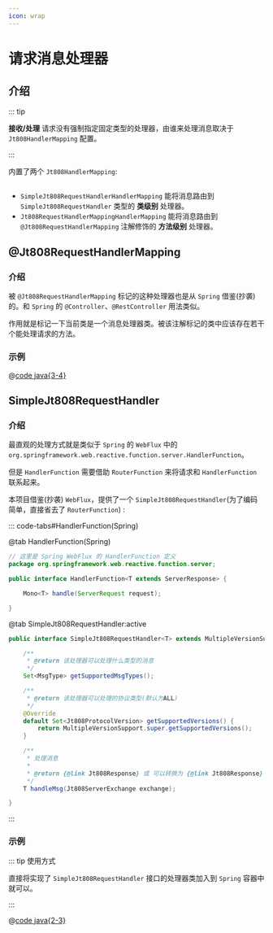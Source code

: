 ```yaml
---
icon: wrap
---
```


# 请求消息处理器

## 介绍

::: tip

**接收/处理** 请求没有强制指定固定类型的处理器，由谁来处理消息取决于 `Jt808HandlerMapping` 配置。

:::

内置了两个 `Jt808HandlerMapping`:

<p class="demo">
    <img :src="$withBase('/img/v2/design/jt808-handler-mapping.png')">
</p>

- `SimpleJt808RequestHandlerHandlerMapping` 能将消息路由到 `SimpleJt808RequestHandler` 类型的 **类级别** 处理器。
- `Jt808RequestHandlerMappingHandlerMapping` 能将消息路由到 `@Jt808RequestHandlerMapping` 注解修饰的 **方法级别** 处理器。

## @Jt808RequestHandlerMapping

### 介绍

被 `@Jt808RequestHandlerMapping` 标记的这种处理器也是从 `Spring` 借鉴(抄袭)的。和 `Spring` 的 `@Controller`、`@RestController` 用法类似。

作用就是标记一下当前类是一个消息处理器类。被该注解标记的类中应该存在若干个能处理请求的方法。

### 示例

@[code java{3-4}](@example-src/808/v2/basic/request-processing/Jt808RequestHandlerAnnotation.java)

## SimpleJt808RequestHandler

### 介绍

最直观的处理方式就是类似于 `Spring` 的 `WebFlux` 中的 `org.springframework.web.reactive.function.server.HandlerFunction`。

但是 `HandlerFunction` 需要借助 `RouterFunction` 来将请求和 `HandlerFunction` 联系起来。

本项目借鉴(抄袭) `WebFlux`，提供了一个  `SimpleJt808RequestHandler`(为了编码简单，直接省去了 `RouterFunction`) :

::: code-tabs#HandlerFunction(Spring)

@tab HandlerFunction(Spring)

```java
// 这里是 Spring WebFlux 的 HandlerFunction 定义
package org.springframework.web.reactive.function.server;

public interface HandlerFunction<T extends ServerResponse> {

    Mono<T> handle(ServerRequest request);

}
```

@tab SimpleJt808RequestHandler:active

```java
public interface SimpleJt808RequestHandler<T> extends MultipleVersionSupport {

    /**
     * @return 该处理器可以处理什么类型的消息
     */
    Set<MsgType> getSupportedMsgTypes();

    /**
     * @return 该处理器可以处理的协议类型(默认为ALL)
     */
    @Override
    default Set<Jt808ProtocolVersion> getSupportedVersions() {
        return MultipleVersionSupport.super.getSupportedVersions();
    }

    /**
     * 处理消息
     *
     * @return {@link Jt808Response} 或 可以转换为 {@link Jt808Response} 的类型
     */
    T handleMsg(Jt808ServerExchange exchange);

}
```

:::

### 示例

::: tip 使用方式

直接将实现了 `SimpleJt808RequestHandler` 接口的处理器类加入到 `Spring` 容器中就可以。

:::

@[code java{2-3}](@example-src/808/v2/basic/request-processing/SimpleJt808RequestHandler.java)


